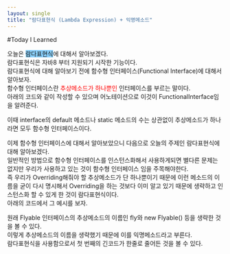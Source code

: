```yaml
---
layout: single
title: "람다표현식 (Lambda Expression) + 익명메소드"
---
```

#Today I Learned


오늘은 <span style="background-color:#87CEFE">람다표현식</span>에 대해서 알아보겠다.   
람다표현식은 자바8 부터 지원되기 시작한 기능이다.   
람다표현식에 대해 알아보기 전에 함수형 인터페이스(Functional Interface)에 대해서 알아보자.   
함수형 인터페이스란 <span style="color: red">추상메소드가 하나뿐인</span> 인터페이스를 부르는 말이다.  
아래의 코드와 같이 작성할 수 있으며 어노테이션으로 이것이 FunctionalInterface임을 알려준다.    
<script src="https://gist.github.com/zero2top/5279adf0baa671311312b7930bdae0db.js"></script>  
이때 interface의 default 메소드나 static 메소드의 수는 상관없이 추상메소드가 하나라면 모두 함수형 인터페이스이다.  
  
이제 함수형 인터페이스에 대해서 알아보았으니 다음으로 오늘의 주제인 람다표현식에 대해 알아보겠다.  
일반적인 방법으로 함수형 인터페이스를 인스턴스화해서 사용하게되면 별다른 문제는 없지만 우리가 사용하고 있는 것이 함수형 인터페이스 임을 주목해야한다.  
즉 우리가 Overriding해줘야 할 추상메소드가 단 하나뿐이기 때문에 이런 메소드의 이름을 굳이 다시 명시해서 Overriding을 하는 것보다 
이미 알고 있기 때문에 생략하고 인스턴스화 할 수 있게 한 것이 람다표현식이다.  
아래의 코드에서 그 예시를 보자.    
<script src="https://gist.github.com/zero2top/422b9402739c72a522aef3f729837a56.js"></script>
  
원래 Flyable 인터페이스의 추상메소드의 이름인 fly와 new Flyable() 등을 생략한 것을 볼 수 있다.   
이렇게 추상메소드의 이름을 생략했기 때문에 이를 익명메소드라고 부른다.  
람다표현식을 사용함으로서 첫 번째의   긴코드가 한줄로 줄어든 것을 볼 수 있다.  










